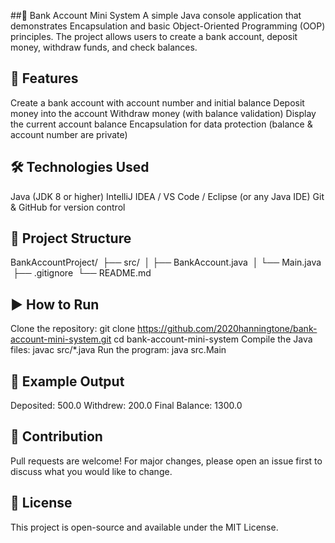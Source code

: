  ##📌 Bank Account Mini System
 A simple Java console application that demonstrates Encapsulation and basic Object-Oriented Programming (OOP) principles.
 The project allows users to create a bank account, deposit money, withdraw funds, and check balances.

## 🚀 Features
Create a bank account with account number and initial balance
Deposit money into the account
Withdraw money (with balance validation)
Display the current account balance
Encapsulation for data protection (balance \& account number are private)

## 🛠️ Technologies Used
Java (JDK 8 or higher)
IntelliJ IDEA / VS Code / Eclipse (or any Java IDE)
Git \& GitHub for version control

## 📂 Project Structure
BankAccountProject/
&nbsp;├── src/
&nbsp;│    ├── BankAccount.java
&nbsp;│    └── Main.java
&nbsp;├── .gitignore
&nbsp;└── README.md 

## ▶️ How to Run
Clone the repository: 
git clone https://github.com/2020hanningtone/bank-account-mini-system.git
cd bank-account-mini-system
Compile the Java files:
javac src/\*.java
Run the program:
 java src.Main
 
## 📖 Example Output
Deposited: 500.0
Withdrew: 200.0
Final Balance: 1300.0 

## 🤝 Contribution 
Pull requests are welcome! For major changes, please open an issue first
to discuss what you would like to change. 

## 📜 License
 This project is open-source and available under the MIT License.

